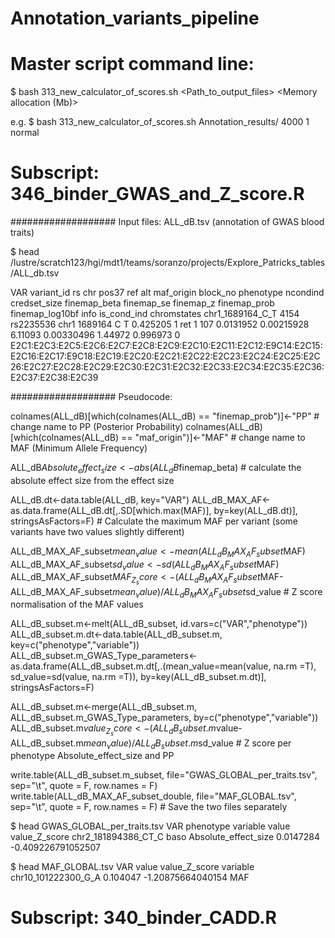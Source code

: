 # Annotation_variants_pipeline


#  Master script command line:

$ bash 313_new_calculator_of_scores.sh <Path_to_output_files> <Memory allocation (Mb)> <Processors> <queue>

e.g. $ bash 313_new_calculator_of_scores.sh Annotation_results/ 4000 1 normal


# Subscript: 346_binder_GWAS_and_Z_score.R 

################### Input files: ALL_dB.tsv (annotation of GWAS blood traits)

$ head /lustre/scratch123/hgi/mdt1/teams/soranzo/projects/Explore_Patricks_tables/ALL_db.tsv

VAR     variant_id      rs      chr     pos37   ref     alt     maf_origin      block_no        phenotype       ncondind        credset_size    finemap_beta    finemap_se      finemap_z       finemap_prob    finemap_log10bf info    is_cond_ind     chromstates
chr1_1689164_C_T        4154    rs2235536       chr1    1689164 C       T       0.425205        1       ret     1       107     0.0131952       0.00215928      6.11093 0.00330496      1.44972 0.996973        0       E2C1:E2C3:E2C5:E2C6:E2C7:E2C8:E2C9:E2C10:E2C11:E2C12:E9C14:E2C15:E2C16:E2C17:E9C18:E2C19:E2C20:E2C21:E2C22:E2C23:E2C24:E2C25:E2C26:E2C27:E2C28:E2C29:E2C30:E2C31:E2C32:E2C33:E2C34:E2C35:E2C36:E2C37:E2C38:E2C39

################### Pseudocode:

 colnames(ALL_dB)[which(colnames(ALL_dB) == "finemap_prob")]<-"PP" # change name to PP (Posterior Probability)
 colnames(ALL_dB)[which(colnames(ALL_dB) == "maf_origin")]<-"MAF" # change name to MAF (Minimum Allele Frequency)

 ALL_dB$Absolute_effect_size<-abs(ALL_dB$finemap_beta) # calculate the absolute effect size from the effect size

 ALL_dB.dt<-data.table(ALL_dB, key="VAR")
 ALL_dB_MAX_AF<-as.data.frame(ALL_dB.dt[,.SD[which.max(MAF)], by=key(ALL_dB.dt)], stringsAsFactors=F) # Calculate the maximum MAF per variant (some variants have two values slightly different)

 ALL_dB_MAX_AF_subset$mean_value<-mean(ALL_dB_MAX_AF_subset$MAF)
 ALL_dB_MAX_AF_subset$sd_value<-sd(ALL_dB_MAX_AF_subset$MAF)
 ALL_dB_MAX_AF_subset$MAF_Z_score<-(ALL_dB_MAX_AF_subset$MAF-ALL_dB_MAX_AF_subset$mean_value)/ALL_dB_MAX_AF_subset$sd_value # Z score normalisation of the MAF values

 ALL_dB_subset.m<-melt(ALL_dB_subset, id.vars=c("VAR","phenotype"))
 ALL_dB_subset.m.dt<-data.table(ALL_dB_subset.m, key=c("phenotype","variable"))
 ALL_dB_subset.m_GWAS_Type_parameters<-as.data.frame(ALL_dB_subset.m.dt[,.(mean_value=mean(value, na.rm =T),
 sd_value=sd(value, na.rm =T)),
 by=key(ALL_dB_subset.m.dt)], stringsAsFactors=F)

 ALL_dB_subset.m<-merge(ALL_dB_subset.m,
 ALL_dB_subset.m_GWAS_Type_parameters,
 by=c("phenotype","variable"))
 ALL_dB_subset.m$value_Z_score<-(ALL_dB_subset.m$value-ALL_dB_subset.m$mean_value)/ALL_dB_subset.m$sd_value # Z score per phenotype Absolute_effect_size and PP 

 write.table(ALL_dB_subset.m_subset, file="GWAS_GLOBAL_per_traits.tsv", sep="\t", quote = F, row.names = F)
 write.table(ALL_dB_MAX_AF_subset_double, file="MAF_GLOBAL.tsv", sep="\t", quote = F, row.names = F) # Save the two files separately

$ head GWAS_GLOBAL_per_traits.tsv
VAR     phenotype       variable        value   value_Z_score
chr2_181894386_CT_C     baso    Absolute_effect_size    0.0147284       -0.409226791052507

$ head MAF_GLOBAL.tsv
VAR     value   value_Z_score   variable
chr10_101222300_G_A     0.104047        -1.20875664040154       MAF

# Subscript: 340_binder_CADD.R 



